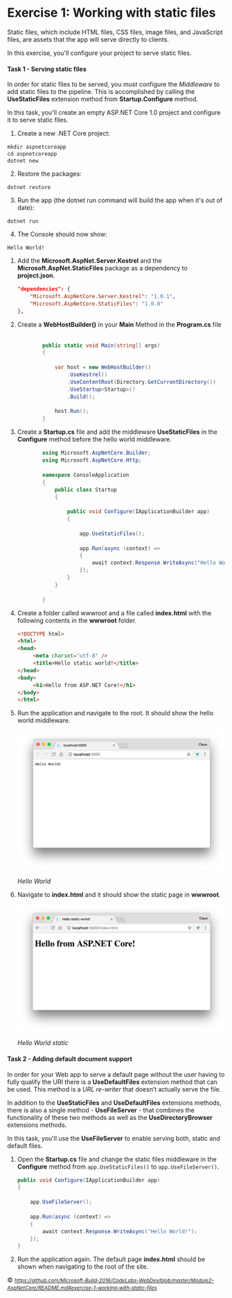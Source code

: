 <a name="Exercise1"></a>
# Exercise 1: Working with static files #

Static files, which include HTML files, CSS files, image files, and JavaScript files, are assets that the app will serve directly to clients.

In this exercise, you'll configure your project to serve static files.

<a name="Ex1Task1"></a>
#### Task 1 - Serving static files ####

In order for static files to be served, you must configure the _Middleware_ to add static files to the pipeline. This is accomplished by calling the **UseStaticFiles** extension method from **Startup.Configure** method.

In this task, you'll create an empty ASP.NET Core 1.0 project and configure it to serve static files.

1. Create a new .NET Core project:

````
mkdir aspnetcoreapp
cd aspnetcoreapp
dotnet new
````
2. Restore the packages:
````
dotnet restore
````
3. Run the app (the dotnet run command will build the app when it's out of date):
````
dotnet run
````
4. The Console should now show:
````
Hello World!
````

1. Add the **Microsoft.AspNet.Server.Kestrel** and the **Microsoft.AspNet.StaticFiles** package as a dependency to **project.json**.

	````JSON
	"dependencies": {
	  	"Microsoft.AspNetCore.Server.Kestrel": "1.0.1",
    	"Microsoft.AspNetCore.StaticFiles": "1.0.0"
	},
	````

2. Create a **WebHostBuilder()** in your **Main** Method in the **Program.cs** file

    ````C#

            public static void Main(string[] args)
            {

                var host = new WebHostBuilder()
                    .UseKestrel()
					.UseContentRoot(Directory.GetCurrentDirectory())
                    .UseStartup<Startup>()
                    .Build();

                host.Run();
            }

    ````
 

1. Create a **Startup.cs** file and add the middleware **UseStaticFiles** in the **Configure** method before the hello world middleware.

	<!-- mark:5 -->
	````C#
			using Microsoft.AspNetCore.Builder;
			using Microsoft.AspNetCore.Http;

			namespace ConsoleApplication
			{
				public class Startup
				{

					public void Configure(IApplicationBuilder app)
					{

						app.UseStaticFiles();

						app.Run(async (context) =>
						{
							await context.Response.WriteAsync("Hello World!");
						});
					}
				}

			}
	````

1. Create a folder called wwwroot and a file called **index.html** with the following contents in the **wwwroot** folder.

	<!-- mark:1-10 -->
	````HTML
	<!DOCTYPE html>
	<html>
	<head>
		 <meta charset="utf-8" />
		 <title>Hello static world!</title>
	</head>
	<body>
		 <h1>Hello from ASP.NET Core!</h1>
	</body>
	</html>
	````

1. Run the application and navigate to the root. It should show the hello world middleware.

	![Hello World](https://github.com/keacore/intro/blob/master/Images/Helloworld_Browser_example.png)

	_Hello World_

1. Navigate to **index.html** and it should show the static page in **wwwroot**.

	![Hello World static](/Images/HelloWorld_Browser_HTML_Example.png)

	_Hello World static_

<a name="Ex1Task2" ></a>
#### Task 2 - Adding default document support ####

In order for your Web app to serve a default page without the user having to fully qualify the URI there is a **UseDefaultFiles** extension method that can be used. This method is a _URL re-writer_ that doesn’t actually serve the file.

In addition to the **UseStaticFiles** and **UseDefaultFiles** extensions methods, there is also a single method - **UseFileServer** - that combines the functionality of these two methods as well as the **UseDirectoryBrowser** extensions methods.

In this task, you'll use the **UseFileServer** to enable serving both, static and default files.

1. Open the **Startup.cs** file and change the static files middleware in the **Configure** method from `app.UseStaticFiles()` to `app.UseFileServer()`.

	<!-- mark:5 -->
	````C#
    public void Configure(IApplicationBuilder app)
    {

        app.UseFileServer();

        app.Run(async (context) =>
        {
            await context.Response.WriteAsync("Hello World!");
        });
    }
	````

1. Run the application again. The default page **index.html** should be shown when navigating to the root of the site.






<div text-align="right">

&copy; <small><i>https://github.com/Microsoft-Build-2016/CodeLabs-WebDev/blob/master/Module2-AspNetCore/README.md#exercise-1-working-with-static-files</i></small>
</div>